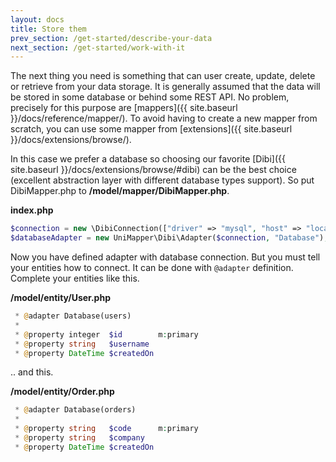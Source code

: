 ```yaml
---
layout: docs
title: Store them
prev_section: /get-started/describe-your-data
next_section: /get-started/work-with-it
---
```


The next thing you need is something that can user create, update, delete or retrieve from your data storage. It is generally assumed that the data will be stored in some database or behind some REST API. No problem, precisely for this purpose are [mappers]({{ site.baseurl }}/docs/reference/mapper/). To avoid having to create a new mapper from scratch, you can use some mapper from [extensions]({{ site.baseurl }}/docs/extensions/browse/).

In this case we prefer a database so choosing our favorite [Dibi]({{ site.baseurl }}/docs/extensions/browse/#dibi) can be the best choice (excellent abstraction layer with different database types support). So put DibiMapper.php to **/model/mapper/DibiMapper.php**.

**index.php**

~~~ php
$connection = new \DibiConnection(["driver" => "mysql", "host" => "localhost", "db" => "mydb"]);
$databaseAdapter = new UniMapper\Dibi\Adapter($connection, "Database");
~~~

Now you have defined adapter with database connection. But you must tell your entities how to connect. It can be done with `@adapter` definition. Complete your entities like this.

**/model/entity/User.php**

~~~ php
 * @adapter Database(users)
 *
 * @property integer  $id        m:primary
 * @property string   $username
 * @property DateTime $createdOn
~~~

.. and this.

**/model/entity/Order.php**

~~~ php
 * @adapter Database(orders)
 *
 * @property string   $code      m:primary
 * @property string   $company
 * @property DateTime $createdOn
~~~